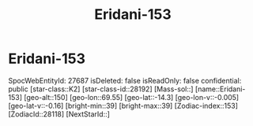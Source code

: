 ﻿---
title: "Eridani-153"
location: [-14.3,69.55,150]
type: Station
tags:
- astro/Star

---

# Eridani-153

SpocWebEntityId: 27687
isDeleted: false
isReadOnly: false
confidential: public
[star-class::K2]
[star-class-id::28192]
[Mass-sol::]
[name::Eridani-153]
[geo-alt::150]
[geo-lon::69.55]
[geo-lat::-14.3]
[geo-lon-v::-0.005]
[geo-lat-v::-0.16]
[bright-min::39]
[bright-max::39]
[Zodiac-index::153]
[ZodiacId::28118]
[NextStarId::]

